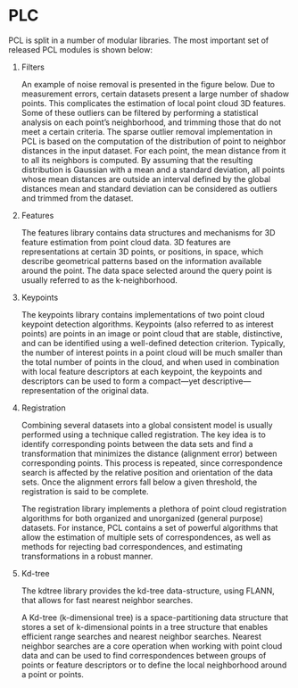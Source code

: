 # PLC 

PCL is split in a number of modular libraries. The most important set of released PCL modules is shown below:

1. Filters

    An example of noise removal is presented in the figure below. Due to measurement errors, certain datasets present a large number of shadow points. This complicates the estimation of local point cloud 3D features. Some of these outliers can be filtered by performing a statistical analysis on each point’s neighborhood, and trimming those that do not meet a certain criteria. The sparse outlier removal implementation in PCL is based on the computation of the distribution of point to neighbor distances in the input dataset. For each point, the mean distance from it to all its neighbors is computed. By assuming that the resulting distribution is Gaussian with a mean and a standard deviation, all points whose mean distances are outside an interval defined by the global distances mean and standard deviation can be considered as outliers and trimmed from the dataset.

2. Features

    The features library contains data structures and mechanisms for 3D feature estimation from point cloud data. 3D features are representations at certain 3D points, or positions, in space, which describe geometrical patterns based on the information available around the point. The data space selected around the query point is usually referred to as the k-neighborhood.

3. Keypoints

    The keypoints library contains implementations of two point cloud keypoint detection algorithms. Keypoints (also referred to as interest points) are points in an image or point cloud that are stable, distinctive, and can be identified using a well-defined detection criterion. Typically, the number of interest points in a point cloud will be much smaller than the total number of points in the cloud, and when used in combination with local feature descriptors at each keypoint, the keypoints and descriptors can be used to form a compact—yet descriptive—representation of the original data.

4. Registration

    Combining several datasets into a global consistent model is usually performed using a technique called registration. The key idea is to identify corresponding points between the data sets and find a transformation that minimizes the distance (alignment error) between corresponding points. This process is repeated, since correspondence search is affected by the relative position and orientation of the data sets. Once the alignment errors fall below a given threshold, the registration is said to be complete.

    The registration library implements a plethora of point cloud registration algorithms for both organized and unorganized (general purpose) datasets. For instance, PCL contains a set of powerful algorithms that allow the estimation of multiple sets of correspondences, as well as methods for rejecting bad correspondences, and estimating transformations in a robust manner.

5. Kd-tree

    The kdtree library provides the kd-tree data-structure, using FLANN, that allows for fast nearest neighbor searches.

    A Kd-tree (k-dimensional tree) is a space-partitioning data structure that stores a set of k-dimensional points in a tree structure that enables efficient range searches and nearest neighbor searches. Nearest neighbor searches are a core operation when working with point cloud data and can be used to find correspondences between groups of points or feature descriptors or to define the local neighborhood around a point or points.

